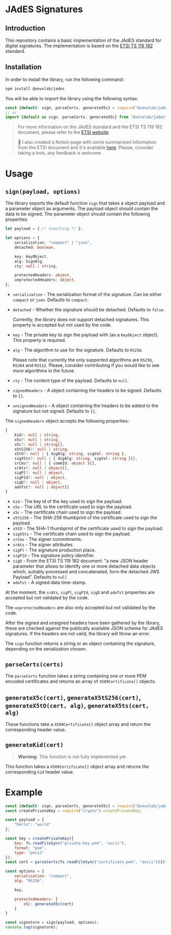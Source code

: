 # JAdES Signatures


## Introduction

This repository contains a basic implementation of the JAdES standard for digital signatures. The implementation is based on the [ETSI TS 119 182](https://www.etsi.org/deliver/etsi_ts/119100_119199/11918201/01.01.01_60/ts_11918201v010101p.pdf) standard.

## Installation

In order to install the library, run the following command:

```bash
npm install @xevolab/jades
```

You will be able to import the library using the following syntax:

```javascript
const {default: sign, parseCerts, generateX5c} = require("@xevolab/jades");
// or
import {default as sign, parseCerts, generateX5c} from "@xevolab/jades";
```

> For more information on the JAdES standard and the ETSI TS 119 182 document, please refer to the [ETSI website](https://www.etsi.org/standards-search?search=jades).
>
> 🚨 I also created a Notion page with some summarized information from the ETSI document and it's available [here](https://franc0.notion.site/JAdES-JSON-Advanced-Electronic-Signature-0e85e52dae8c418f8d81ecca36d2a22e?pvs=4). Please, consider taking a look, any feedback is welcome.

# Usage

## `sign(payload, options)`

The library exports the default function `sign` that takes a object payload and a parameter object as arguments. The payload object should contain the data to be signed. The parameter object should contain the following properties:

```typescript
let payload = { /* Something */ };

let options = {
	serialization: "compact" | "json",
	detached: boolean,

	key: KeyObject,
	alg: SignAlg,
	cty: null | string,

	protectedHeaders: object,
	unprotectedHeaders: object,
};
```

* `serialization` - The serialization format of the signature. Can be either `compact` or `json`. Defaults to `compact`.
* `detached` - Whether the signature should be detached. Defaults to `false`.

  Currently, the library does not support detached signatures. This property is accepted but not used by the code.

* `key` - The private key to sign the payload with (as a `KeyObject` object). This property is required.
* `alg` - The algorithm to use for the signature. Defaults to `RS256`.

	Please note that currently the only supported algorithms are `RS256`, `RS384` and `RS512`. Please, consider contributing if you would like to see more algorithms in the future.

* `cty` - The content type of the payload. Defaults to `null`.
* `signedHeaders` - A object containing the headers to be signed. Defaults to `{}`.
* `unsignedHeaders` - A object containing the headers to be added to the signature but not signed. Defaults to `{}`.

The `signedHeaders` object accepts the following properties:

```typescript
{
	kid?: null | string,
	x5u?: null | string,
	x5c?: null | string[],
	x5tS256?: null | string,
	x5tO?: null | { digAlg: string, sigVal: string },
	sigX5ts?: null | { digAlg: string, sigVal: string }[],
	srCms?: null | { commId: object }[],
	srAts?: null | object[],
	sigPl?: null | object,
	sigPId?: null | object,
	sigD?: null | object,
	adoTst?: null | object[]
}
```

* `kid` - The key id of the key used to sign the payload.
* `x5u` - The URL to the certificate used to sign the payload.
* `x5c` - The certificate chain used to sign the payload.
* `x5tS256` - The SHA-256 thumbprint of the certificate used to sign the payload.
* `x5tO` - The SHA-1 thumbprint of the certificate used to sign the payload.
* `sigX5ts` - The certificate chain used to sign the payload.
* `srCms` - The signer commitments.
* `srAts` - The signer attributes.
* `sigPl` - The signature production place.
* `sigPId` - The signature policy identifier.
* `sigD` - From the ETSI TS 119 182 document: "a new JSON header parameter that allows to identify one or more detached data objects
which, suitably processed and concatenated, form the detached JWS Payload". Defaults to `null`
* `adoTst` - A signed data time-stamp.

At the moment, the `srAts`, `sigPl`, `sigPId`, `sigD` and `adoTst` properties are accepted but not validated by the code.

The `unprotectedHeaders` are also only accepted but not validated by the code.

After the signed and unsigned headers have been gathered by the library, these are checked against the publically available JSON schema for JAdES signatures. If the headers are not valid, the library will throw an error.

The `sign` function returns a string or an object containing the signature, depending on the serialization chosen.

## `parseCerts(certs)`
The `parseCerts` function takes a string containing one or more PEM encoded certificates and returns an array of `X509Certificate[]` objects.

## `generateX5c(cert)`, `generateX5tS256(cert)`, `generateX5tO(cert, alg)`, `generateX5ts(cert, alg)`
These functions take a `X509Certificate[]` object array and return the corresponding header value.

## `generateKid(cert)`
> **Warning:** This function is not fully implemented yet.

This function takes a `X509Certificate[]` object array and returns the corresponding `kid` header value.

# Example

```javascript
const {default: sign, parseCerts, generateX5c} = require("@xevolab/jades");
const createPrivateKey = require("crypto").createPrivateKey;

const payload = {
	"hello": "world"
};

const key = createPrivateKey({
	key: fs.readFileSync("private-key.pem", "ascii"),
	format: "pem",
	type: "pkcs1"
});
const cert = parseCerts(fs.readFileSync("certificate.pem", "ascii"))[0];

const options = {
	serialization: "compact",
	alg: "RS256",

	key,

	protectedHeaders: {
		x5c: generateX5c(cert)
	}
}

const signature = sign(payload, options);
console.log(signature);
```
